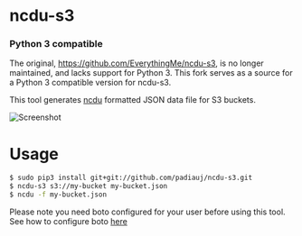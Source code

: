 # ncdu-s3
### Python 3 compatible
The original, https://github.com/EverythingMe/ncdu-s3, is no longer maintained, and lacks support for Python 3. This fork serves as a source for a Python 3 compatible version for ncdu-s3.

This tool generates [ncdu](http://dev.yorhel.nl/ncdu) formatted JSON data file for S3 buckets. 

![Screenshot](screenshots.gif)

# Usage
```bash
$ sudo pip3 install git+git://github.com/padiauj/ncdu-s3.git
$ ncdu-s3 s3://my-bucket my-bucket.json
$ ncdu -f my-bucket.json
```

Please note you need boto configured for your user before using this tool.  
See how to configure boto [here](http://boto3.readthedocs.org/en/latest/guide/configuration.html)
